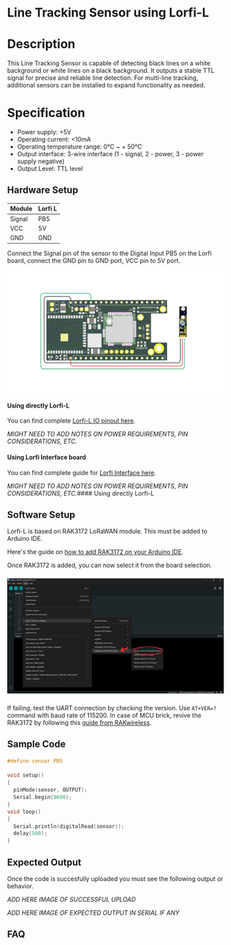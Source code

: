 # Line Tracking Sensor using Lorfi-L

# Description

This Line Tracking Sensor is capable of detecting black lines on a white background or white lines on a black background. It outputs a stable TTL signal for precise and reliable line detection. For multi-line tracking, additional sensors can be installed to expand functionality as needed.

# Specification

- Power supply: +5V
- Operating current: <10mA
- Operating temperature range: 0°C ~ + 50°C
- Output interface: 3-wire interface (1 - signal, 2 - power, 3 - power supply negative)
- Output Level: TTL level

## Hardware Setup

|     Module    |   Lorfi L   |
|---------------|-------------|
| Signal        | PB5         |
| VCC           | 5V          |
| GND           | GND         |

Connect the Signal pin of the sensor to the Digital Input PB5 on the Lorfi board, connect the GND pin to GND port, VCC pin to 5V port.

![Line Tracking Sensor](\assets\Images\LORFI_Components\Lorfi-L_Sensors\12.png)

#### Using directly Lorfi-L

You can find complete <a href="/docs/Hardware-Guide.html">Lorfi-L IO pinout here</a>.

*MIGHT NEED TO ADD NOTES ON POWER REQUIREMENTS, PIN CONSIDERATIONS, ETC.*

#### Using Lorfi Interface board

You can find complete guide for <a href="/docs/Hardware-Guide.html">Lorfi Interface here</a>.

*MIGHT NEED TO ADD NOTES ON POWER REQUIREMENTS, PIN CONSIDERATIONS, ETC.*#### Using directly Lorfi-L

## Software Setup

Lorfi-L is based on RAK3172 LoRaWAN module. This must be added to Arduino IDE.

Here's the guide on <a href="/docs/Software-Guide.html">how to add RAK3172 on your Arduino IDE</a>.

Once RAK3172 is added, you can now select it from the board selection.

![Software Guide 4](\assets\Images\LORFI_Components\Software-Guide_Images\Software_Guide4.png)

If failing, test the UART connection by checking the version. Use `AT+VER=?` command with baud rate of 115200. In case of MCU brick, revive the RAK3172 by following this [guide from RAKwireless](https://learn.rakwireless.com/hc/en-us/articles/26687606549911-How-To-Guide-STM32CubeProgrammer-for-RAK-Modules).

## **Sample Code**
```c
#define sensor PB5

void setup()
{
  pinMode(sensor, OUTPUT);
  Serial.begin(9600);
}
void loop()
{
  Serial.println(digitalRead(sensor)); 
  delay(500);
}
```

## Expected Output

Once the code is succesfully uploaded you must see the following output or behavior.

*ADD HERE IMAGE OF SUCCESSFUL UPLOAD*

*ADD HERE IMAGE OF EXPECTED OUTPUT IN SERIAL IF ANY*

## FAQ
